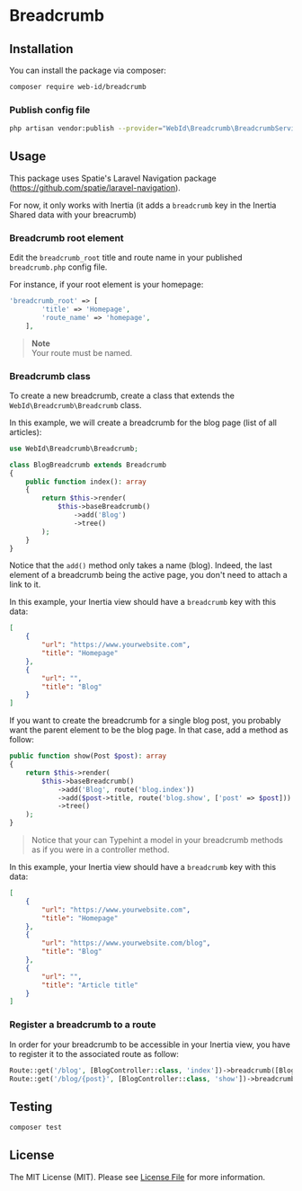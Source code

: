 # Breadcrumb

## Installation

You can install the package via composer:

```bash
composer require web-id/breadcrumb
```

### Publish config file

```bash
php artisan vendor:publish --provider="WebId\Breadcrumb\BreadcrumbServiceProvider" --tag="config"
```

## Usage

This package uses Spatie's Laravel Navigation package (https://github.com/spatie/laravel-navigation).

For now, it only works with Inertia (it adds a `breadcrumb` key in the Inertia Shared data with your breacrumb)

### Breadcrumb root element

Edit the `breadcrumb_root` title and route name in your published `breadcrumb.php` config file.

For instance, if your root element is your homepage:

```php
'breadcrumb_root' => [
        'title' => 'Homepage',
        'route_name' => 'homepage',
    ],
```

> **Note**\
> Your route must be named.

### Breadcrumb class

To create a new breadcrumb, create a class that extends the `WebId\Breadcrumb\Breadcrumb` class.

In this example, we will create a breadcrumb for the blog page (list of all articles):

```php
use WebId\Breadcrumb\Breadcrumb;

class BlogBreadcrumb extends Breadcrumb
{
    public function index(): array
    {
        return $this->render(
            $this->baseBreadcrumb()
                ->add('Blog')
                ->tree()
        );
    }
}
```

Notice that the `add()` method only takes a name (blog). Indeed, the last element of a breadcrumb being
the active page, you don't need to attach a link to it.

In this example, your Inertia view should have a `breadcrumb` key with this data:

```json
[
    {
        "url": "https://www.yourwebsite.com",
        "title": "Homepage"
    },
    {
        "url": "",
        "title": "Blog"
    }
]
```

If you want to create the breadcrumb for a single blog post, you probably want the parent element to be
the blog page. In that case, add a method as follow:

```php
public function show(Post $post): array
{
    return $this->render(
        $this->baseBreadcrumb()
            ->add('Blog', route('blog.index'))
            ->add($post->title, route('blog.show', ['post' => $post]))
            ->tree()
    );
}
```

> Notice that your can Typehint a model in your breadcrumb methods as if you were in a controller method.

In this example, your Inertia view should have a `breadcrumb` key with this data:

```json
[
    {
        "url": "https://www.yourwebsite.com",
        "title": "Homepage"
    },
    {
        "url": "https://www.yourwebsite.com/blog",
        "title": "Blog"
    },
    {
        "url": "",
        "title": "Article title"
    }
]
```

### Register a breadcrumb to a route

In order for your breadcrumb to be accessible in your Inertia view, you have to register it
to the associated route as follow:

```php
Route::get('/blog', [BlogController::class, 'index'])->breadcrumb([BlogBreadcrumb:class, 'index']);
Route::get('/blog/{post}', [BlogController::class, 'show'])->breadcrumb([BlogBreadcrumb:class, 'show']);
```

## Testing

```bash
composer test
```

## License

The MIT License (MIT). Please see [License File](LICENSE.md) for more information.

